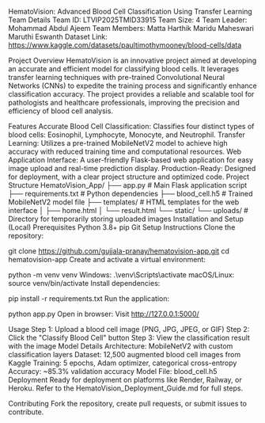 HematoVision: Advanced Blood Cell Classification Using Transfer Learning
Team Details
Team ID: LTVIP2025TMID33915
Team Size: 4
Team Leader:  Mohammad Abdul Ajeem
Team Members:
Matta Harthik
Maridu Maheswari
Maruthi Eswanth
Dataset Link: https://www.kaggle.com/datasets/paultimothymooney/blood-cells/data

Project Overview
HematoVision is an innovative project aimed at developing an accurate and efficient model for classifying blood cells. It leverages transfer learning techniques with pre-trained Convolutional Neural Networks (CNNs) to expedite the training process and significantly enhance classification accuracy. The project provides a reliable and scalable tool for pathologists and healthcare professionals, improving the precision and efficiency of blood cell analysis.

Features
Accurate Blood Cell Classification: Classifies four distinct types of blood cells: Eosinophil, Lymphocyte, Monocyte, and Neutrophil.
Transfer Learning: Utilizes a pre-trained MobileNetV2 model to achieve high accuracy with reduced training time and computational resources.
Web Application Interface: A user-friendly Flask-based web application for easy image upload and real-time prediction display.
Production-Ready: Designed for deployment, with a clear project structure and optimized code.
Project Structure
HematoVision_App/
├── app.py                 # Main Flask application script
├── requirements.txt       # Python dependencies
├── blood_cell.h5          # Trained MobileNetV2 model file
├── templates/             # HTML templates for the web interface
│   ├── home.html
│   └── result.html
└── static/
    └── uploads/           # Directory for temporarily storing uploaded images
Installation and Setup (Local)
Prerequisites
Python 3.8+
pip
Git
Setup Instructions
Clone the repository:

git clone https://github.com/gujjala-pranay/hematovision-app.git
cd hematovision-app
Create and activate a virtual environment:

python -m venv venv
Windows:
.\venv\Scripts\activate
macOS/Linux:
source venv/bin/activate
Install dependencies:

pip install -r requirements.txt
Run the application:

python app.py
Open in browser: Visit http://127.0.0.1:5000/

Usage
Step 1: Upload a blood cell image (PNG, JPG, JPEG, or GIF)
Step 2: Click the "Classify Blood Cell" button
Step 3: View the classification result with the image
Model Details
Architecture: MobileNetV2 with custom classification layers
Dataset: 12,500 augmented blood cell images from Kaggle
Training: 5 epochs, Adam optimizer, categorical cross-entropy
Accuracy: ~85.3% validation accuracy
Model File: blood_cell.h5
Deployment
Ready for deployment on platforms like Render, Railway, or Heroku. Refer to the HematoVision_Deployment_Guide.md for full steps.

Contributing
Fork the repository, create pull requests, or submit issues to contribute.
